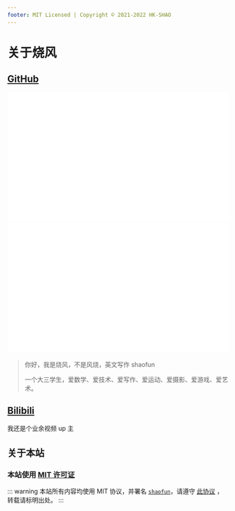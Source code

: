 ```yaml
---
footer: MIT Licensed | Copyright © 2021-2022 HK-SHAO
---
```


# 关于烧风

## [GitHub](https://github.com/HK-SHAO)

<center>

![](https://raw.githubusercontent.com/HK-SHAO/github-stats/master/generated/overview.svg)
![](https://raw.githubusercontent.com/HK-SHAO/github-stats/master/generated/languages.svg)

</center>

> 你好，我是烧风，不是风烧，英文写作 shaofun
> 
> 一个大三学生，爱数学、爱技术、爱写作、爱运动、爱摄影、爱游戏、爱艺术。

## [Bilibili](https://space.bilibili.com/24046148)

我还是个业余视频 up 主

## 关于本站

### 本站使用 [MIT 许可证](/LICENSE.md)

::: warning
本站所有内容均使用 MIT 协议，并署名 [`shaofun`](//shao.fun)，请遵守 [此协议](/LICENSE.md) ，转载请标明出处。
:::